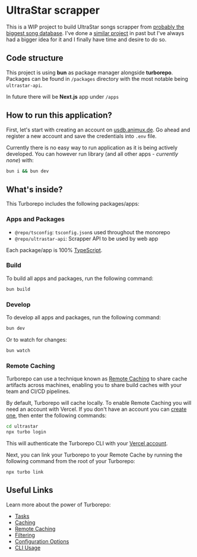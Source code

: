 # UltraStar scrapper

This is a WIP project to build UltraStar songs scrapper from [probably the biggest song database](https://usdb.animux.de).
I've done a [similar project](https://github.com/Martiinii/UltraScrap-cli) in past but I've always had a bigger idea for it and I finally have time and desire to do so.

## Code structure

This project is using **bun** as package manager alongside **turborepo**.
Packages can be found in `/packages` directory with the most notable being `ultrastar-api`.

In future there will be **Next.js** app under `/apps`

## How to run this application?

First, let's start with creating an account on [usdb.animux.de](https://usdb.animux.de). Go ahead and register a new account and save the credentials into `.env` file.

Currently there is no easy way to run application as it is being actively developed.
You can however run library (and all other apps - _currently none_) with:

```sh
bun i && bun dev
```

## What's inside?

This Turborepo includes the following packages/apps:

### Apps and Packages

- `@repo/tsconfig`: `tsconfig.json`s used throughout the monorepo
- `@repo/ultrastar-api`: Scrapper API to be used by web app

Each package/app is 100% [TypeScript](https://www.typescriptlang.org/).

### Build

To build all apps and packages, run the following command:

```sh
bun build
```

### Develop

To develop all apps and packages, run the following command:

```sh
bun dev
```

Or to watch for changes:

```sh
bun watch
```

### Remote Caching

Turborepo can use a technique known as [Remote Caching](https://turbo.build/repo/docs/core-concepts/remote-caching) to share cache artifacts across machines, enabling you to share build caches with your team and CI/CD pipelines.

By default, Turborepo will cache locally. To enable Remote Caching you will need an account with Vercel. If you don't have an account you can [create one](https://vercel.com/signup), then enter the following commands:

```sh
cd ultrastar
npx turbo login
```

This will authenticate the Turborepo CLI with your [Vercel account](https://vercel.com/docs/concepts/personal-accounts/overview).

Next, you can link your Turborepo to your Remote Cache by running the following command from the root of your Turborepo:

```
npx turbo link
```

## Useful Links

Learn more about the power of Turborepo:

- [Tasks](https://turbo.build/repo/docs/core-concepts/monorepos/running-tasks)
- [Caching](https://turbo.build/repo/docs/core-concepts/caching)
- [Remote Caching](https://turbo.build/repo/docs/core-concepts/remote-caching)
- [Filtering](https://turbo.build/repo/docs/core-concepts/monorepos/filtering)
- [Configuration Options](https://turbo.build/repo/docs/reference/configuration)
- [CLI Usage](https://turbo.build/repo/docs/reference/command-line-reference)
